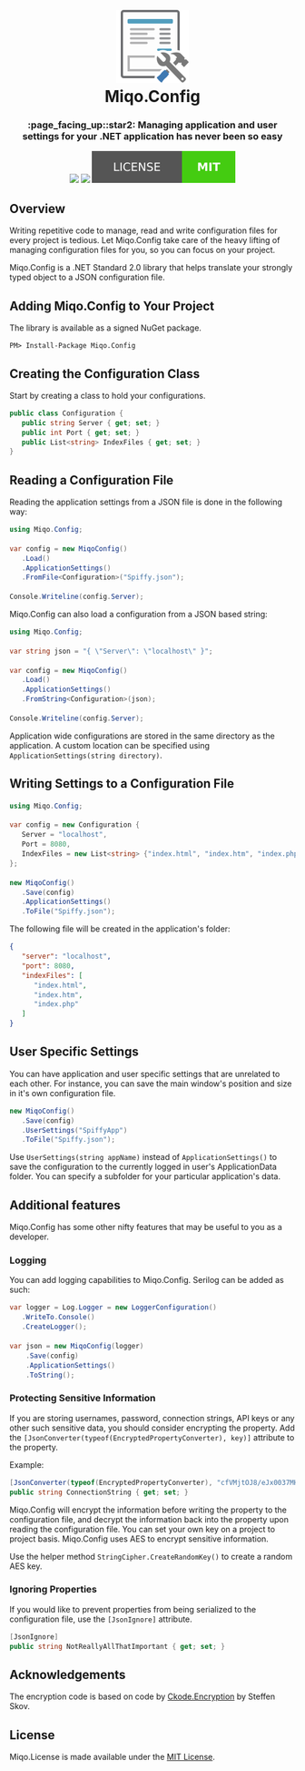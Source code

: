 <h1 align="center">
   <br>
   <img src ="./.github/miqo.config.png" width="128" height="128"/>
   <br>
   Miqo.Config
   <br>
</h1>
<h3 align="center">
   :page_facing_up::star2: Managing application and user settings for your .NET application has never been so easy
</h3>
<p align="center">
<a href="https://ci.appveyor.com/project/natsuo/miqo-config"><img src="https://img.shields.io/appveyor/ci/natsuo/miqo-config.svg?style=for-the-badge&logo=appveyor"/></a>
<a href="https://travis-ci.org/miqo-no/Miqo.Config"><img src="https://img.shields.io/travis/miqo-no/Miqo.Config.svg?style=for-the-badge&logo=travis"></a>
<a href="./LICENSE.md"><img src=".github/mit.svg"/></a>
</p>

## Overview

Writing repetitive code to manage, read and write configuration files for every project is tedious. Let Miqo.Config take care of the heavy lifting of managing configuration files for you, so you can focus on your project.

Miqo.Config is a .NET Standard 2.0 library that helps translate your strongly typed object to a JSON configuration file.

## Adding Miqo.Config to Your Project

The library is available as a signed NuGet package.

```
PM> Install-Package Miqo.Config
```

## Creating the Configuration Class

Start by creating a class to hold your configurations.

```csharp
public class Configuration {
   public string Server { get; set; }
   public int Port { get; set; }
   public List<string> IndexFiles { get; set; }
}
```

## Reading a Configuration File

Reading the application settings from a JSON file is done in the following way:

```csharp
using Miqo.Config;

var config = new MiqoConfig()
   .Load()
   .ApplicationSettings()
   .FromFile<Configuration>("Spiffy.json");

Console.Writeline(config.Server);
```

Miqo.Config can also load a configuration from a JSON based string:

```csharp
using Miqo.Config;

var string json = "{ \"Server\": \"localhost\" }";

var config = new MiqoConfig()
   .Load()
   .ApplicationSettings()
   .FromString<Configuration>(json);

Console.Writeline(config.Server);
```

Application wide configurations are stored in the same directory as the application. A custom location can be specified using ```ApplicationSettings(string directory)```.

## Writing Settings to a Configuration File

```csharp
using Miqo.Config;

var config = new Configuration {
   Server = "localhost",
   Port = 8080,
   IndexFiles = new List<string> {"index.html", "index.htm", "index.php"}
};

new MiqoConfig()
   .Save(config)
   .ApplicationSettings()
   .ToFile("Spiffy.json");
```

The following file will be created in the application's folder:

```json
{
   "server": "localhost",
   "port": 8080,
   "indexFiles": [
      "index.html",
      "index.htm",
      "index.php"
   ]
}
```

## User Specific Settings

You can have application and user specific settings that are unrelated to each other. For instance, you can save the main window's position and size in it's own configuration file.

```csharp
new MiqoConfig()
   .Save(config)
   .UserSettings("SpiffyApp")
   .ToFile("Spiffy.json");
```

Use ```UserSettings(string appName)``` instead of ```ApplicationSettings()``` to save the configuration to the currently logged in user's ApplicationData folder. You can specify a subfolder for your particular application's data.

## Additional features

Miqo.Config has some other nifty features that may be useful to you as a developer.

### Logging

You can add logging capabilities to Miqo.Config. Serilog can be added as such:

```csharp
var logger = Log.Logger = new LoggerConfiguration()
   .WriteTo.Console()
   .CreateLogger();

var json = new MiqoConfig(logger)
    .Save(config)
    .ApplicationSettings()
    .ToString();
```

### Protecting Sensitive Information

If you are storing usernames, password, connection strings, API keys or any other such sensitive data, you should consider encrypting the property. Add the ```[JsonConverter(typeof(EncryptedPropertyConverter), key)]``` attribute to the property.

Example:

```csharp
[JsonConverter(typeof(EncryptedPropertyConverter), "cfVMjtOJ8/eJx0037MHNym3awHj9iAUBdM/bmiLUvlc=")]
public string ConnectionString { get; set; }
```

Miqo.Config will encrypt the information before writing the property to the configuration file, and decrypt the information back into the property upon reading the configuration file. You can set your own key on a project to project basis. Miqo.Config uses AES to encrypt sensitive information.

Use the helper method `StringCipher.CreateRandomKey()` to create a random AES key.

### Ignoring Properties

If you would like to prevent properties from being serialized to the configuration file, use the ```[JsonIgnore]``` attribute.

```csharp
[JsonIgnore]
public string NotReallyAllThatImportant { get; set; }
```

## Acknowledgements

The encryption code is based on code by [Ckode.Encryption](https://github.com/NQbbe/Ckode.Encryption/) by Steffen Skov.

## License

Miqo.License is made available under the [MIT License](LICENSE).
